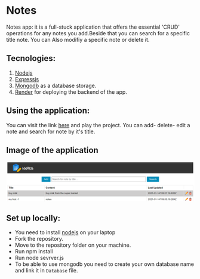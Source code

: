 ﻿# Notes

Notes app: it is a full-stuck application that offers the essential 'CRUD' operations for any notes you add.Beside that you can search for a specific title note. You can Also modifiy a specific note or delete it.

## Tecnologies:

1. [Nodejs](https://nodejs.org/en/)
2. [Expressjs](https://expressjs.com/)
3. [Mongodb](https://www.mongodb.com/1) as a database storage.
4. [Render](https://render.com/) for deploying the backend of the app.

## Using the application:

You can visit the link [here](https://my-notes-backend.onrender.com/#) and play the project. You can add- delete- edit a note and search for note by it's title.

## Image of the application

![result](https://github.com/Aksion-Learning/Notes/blob/main/public/images/notes_output.png)

## Set up locally:

- You need to install [nodejs](<(https://nodejs.org/en/)>) on your laptop
- Fork the repository.
- Move to the repository folder on your machine.
- Run npm install
- Run node sevrver.js
- To be able to use mongodb you need to create your own database name and link it in <code>Database</code> file.
